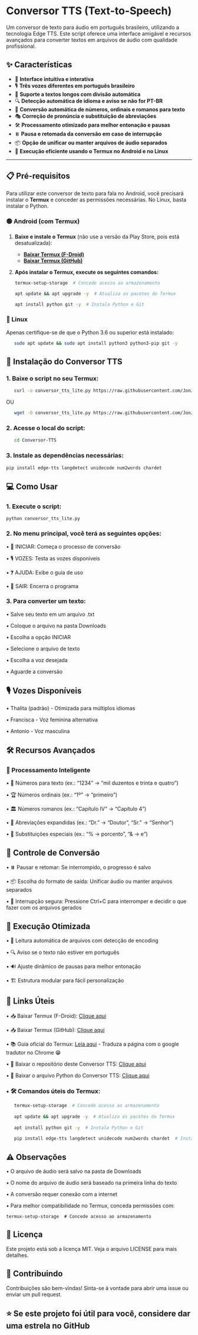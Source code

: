 # Conversor TTS (Text-to-Speech)

Um conversor de texto para áudio em português brasileiro, utilizando a tecnologia Edge TTS. Este script oferece uma interface amigável e recursos avançados para converter textos em arquivos de áudio com qualidade profissional.

## ✨ Características

- 🎯 **Interface intuitiva e interativa**
- 🎙️ **Três vozes diferentes em português brasileiro**
- 📜 **Suporte a textos longos com divisão automática**
- 🔍 **Detecção automática de idioma e aviso se não for PT-BR**
- 🔢 **Conversão automática de números, ordinais e romanos para texto**
- 🎭 **Correção de pronúncia e substituição de abreviações**
- 🛠️ **Processamento otimizado para melhor entonação e pausas**
- ⏸️ **Pausa e retomada da conversão em caso de interrupção**
- 📦 **Opção de unificar ou manter arquivos de áudio separados**
- 🚀 **Execução eficiente usando o Termux no Android e no Linux**

---

## 📋 Pré-requisitos

Para utilizar este conversor de texto para fala no Android, você precisará instalar o **Termux** e conceder as permissões necessárias. No Linux, basta instalar o Python.

### 🟢 Android (com Termux)

1. **Baixe e instale o Termux** (não use a versão da Play Store, pois está desatualizada):
   - **[Baixar Termux (F-Droid)](https://f-droid.org/packages/com.termux/)**
   - **[Baixar Termux (GitHub)](https://github.com/termux/termux-app/releases)**

2. **Após instalar o Termux, execute os seguintes comandos:**
   ```bash
   termux-setup-storage  # Concede acesso ao armazenamento
   
   apt update && apt upgrade -y  # Atualiza os pacotes do Termux
   
   apt install python git -y  # Instala Python e Git

### 🔵 Linux

Apenas certifique-se de que o Python 3.6 ou superior está instalado:
```bash
   sudo apt update && sudo apt install python3 python3-pip git -y
```
## 🚀 Instalação do Conversor TTS

### 1.	Baixe o script no seu Termux:
```bash
   curl -o conversor_tts_lite.py https://raw.githubusercontent.com/JonJonesBR/Conversor_TTS/main/conversor_tts_lite.py
```
   OU
```bash
   wget -O conversor_tts_lite.py https://raw.githubusercontent.com/JonJonesBR/Conversor_TTS/main/conversor_tts_lite.py 
```
### 2. Acesse o local do script:
```bash
   cd Conversor-TTS 
```
### 3. Instale as dependências necessárias: 

	pip install edge-tts langdetect unidecode num2words chardet 

## 💻 Como Usar

### 1. Execute o script: 

	python conversor_tts_lite.py

### 2.	No menu principal, você terá as seguintes opções:

   •	🚀 INICIAR: Começa o processo de conversão
   
   •	🎙️ VOZES: Testa as vozes disponíveis
	
   •	❓ AJUDA: Exibe o guia de uso
	
   •	🚪 SAIR: Encerra o programa

### 3.	Para converter um texto:

   •	Salve seu texto em um arquivo .txt
	
   •	Coloque o arquivo na pasta Downloads
	
   •	Escolha a opção INICIAR
	
   •	Selecione o arquivo de texto
	
   •	Escolha a voz desejada
	
   •	Aguarde a conversão

## 🎙️ Vozes Disponíveis

   •	Thalita (padrão) - Otimizada para múltiplos idiomas
	
   •	Francisca - Voz feminina alternativa
	
   •	Antonio - Voz masculina

## 🛠️ Recursos Avançados

### 📜 Processamento Inteligente

   •	🔢 Números para texto (ex.: “1234” → “mil duzentos e trinta e quatro”)
	
   •	🏆 Números ordinais (ex.: “1º” → “primeiro”)
	
   •	🏛️ Números romanos (ex.: “Capítulo IV” → “Capítulo 4”)
	
   •	📝 Abreviações expandidas (ex.: “Dr.” → “Doutor”, “Sr.” → “Senhor”)
	
   •	🔣 Substituições especiais (ex.: “% → porcento”, “& → e”)

## 🔄 Controle de Conversão

   •	⏸️ Pausar e retomar: Se interrompido, o progresso é salvo
	
   •	📦 Escolha do formato de saída: Unificar áudio ou manter arquivos separados
	
   •	🛑 Interrupção segura: Pressione Ctrl+C para interromper e decidir o que fazer com os arquivos gerados

## 🚀 Execução Otimizada

   •	📂 Leitura automática de arquivos com detecção de encoding
	
   •	🔍 Aviso se o texto não estiver em português
	
   •	🔊 Ajuste dinâmico de pausas para melhor entonação
	
   •	🏗️ Estrutura modular para fácil personalização

## 🔗 Links Úteis

   •	📥 Baixar Termux (F-Droid): [Clique aqui](https://f-droid.org/packages/com.termux/)
	
   •	📥 Baixar Termux (GitHub): [Clique aqui](https://github.com/termux/termux-app/releases)
	
   •	📚 Guia oficial do Termux: [Leia aqui](https://wiki.termux.com/wiki/Main_Page) - Traduza a página com o google tradutor no Chrome 😁
	
   •	🎤 Baixar o repositório deste Conversor TTS: [Clique aqui](https://github.com/JonJonesBR/Conversor_TTS/archive/refs/heads/main.zip)

   •	🐍 Baixar o arquivo Python do Conversor TTS: [Clique aqui]()

### •	🛠️ Comandos úteis do Termux:
```bash 
   termux-setup-storage  # Concede acesso ao armazenamento
	
   apt update && apt upgrade -y  # Atualiza os pacotes do Termux 
	
   apt install python git -y  # Instala Python e Git 
	
   pip install edge-tts langdetect unidecode num2words chardet  # Instala dependências 
```
## ⚠️ Observações

   •	O arquivo de áudio será salvo na pasta de Downloads
	
   •	O nome do arquivo de áudio será baseado na primeira linha do texto
	
   •	A conversão requer conexão com a internet
	
   •	Para melhor compatibilidade no Termux, conceda permissões com:

	termux-setup-storage  # Concede acesso ao armazenamento
	
## 📄 Licença

Este projeto está sob a licença MIT. Veja o arquivo LICENSE para mais detalhes.

## 🤝 Contribuindo

Contribuições são bem-vindas! Sinta-se à vontade para abrir uma issue ou enviar um pull request.

## ⭐ Se este projeto foi útil para você, considere dar uma estrela no GitHub